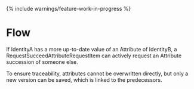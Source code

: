 {% include warnings/feature-work-in-progress %}

# Flow

If IdentityA has a more up-to-date value of an Attribute of IdentityB, a RequestSucceedAttributeRequestItem can actively request an Attribute succession of someone else.

To ensure traceability, attributes cannot be overwritten directly, but only a new version can be saved, which is linked to the predecessors.
